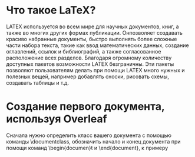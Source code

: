 # Что такое LaTeX?

LATEX используется во всем мире для научных документов, книг, а также во многих других формах публикации. Онпозволяет создавать красиво набранные документы, быстро выполнять более сложные части набора текста, такие как ввод математических данных, создание оглавлений, ссылок и библиографий, а также согласованное расположение всех разделов. Благодаря огромному количеству доступных пакетов возможности LATEX безграничны. Эти пакеты позволяют пользователям делать при помощи LATEX много нужных и полезных вещей, например добавлять сноски, рисовать схемы, создавать таблицы и т.д.

# Создание первого документа, используя Overleaf

Сначала нужно определить класс вашего документа с помощью команды \documentclass, обозначить начало и конец документа при помощи команд \begin{documen}t и \end{document}, к примеру 

